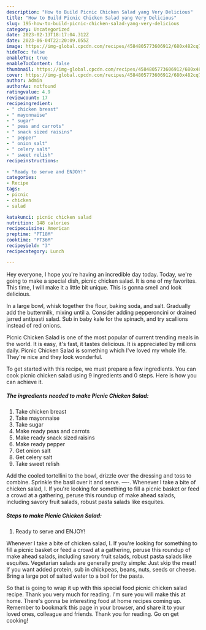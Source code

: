 ```yaml
---
description: "How to Build Picnic Chicken Salad yang Very Delicious"
title: "How to Build Picnic Chicken Salad yang Very Delicious"
slug: 195-how-to-build-picnic-chicken-salad-yang-very-delicious
category: Uncategorized
date: 2023-02-13T18:17:04.312Z
date: 2023-06-04T22:20:09.055Z
image: https://img-global.cpcdn.com/recipes/4584805773606912/680x482cq70/picnic-chicken-salad-recipe-main-photo.jpg
hideToc: false
enableToc: true
enableTocContent: false
thumbnail: https://img-global.cpcdn.com/recipes/4584805773606912/680x482cq70/picnic-chicken-salad-recipe-main-photo.jpg
cover: https://img-global.cpcdn.com/recipes/4584805773606912/680x482cq70/picnic-chicken-salad-recipe-main-photo.jpg
author: Admin
authorAv: notfound
ratingvalue: 4.9
reviewcount: 17
recipeingredient:
- " chicken breast"
- " mayonnaise"
- " sugar"
- " peas and carrots"
- " snack sized raisins"
- " pepper"
- " onion salt"
- " celery salt"
- " sweet relish"
recipeinstructions:

- "Ready to serve and ENJOY!"
categories:
- Recipe
tags:
- picnic
- chicken
- salad

katakunci: picnic chicken salad 
nutrition: 148 calories
recipecuisine: American
preptime: "PT18M"
cooktime: "PT36M"
recipeyield: "3"
recipecategory: Lunch

---
```



Hey everyone, I hope you're having an incredible day today. Today, we're going to make a special dish, picnic chicken salad. It is one of my favorites. This time, I will make it a little bit unique. This is gonna smell and look delicious.

In a large bowl, whisk together the flour, baking soda, and salt. Gradually add the buttermilk, mixing until a. Consider adding pepperoncini or drained jarred antipasti salad. Sub in baby kale for the spinach, and try scallions instead of red onions.

Picnic Chicken Salad is one of the most popular of current trending meals in the world. It is easy, it's fast, it tastes delicious. It is appreciated by millions daily. Picnic Chicken Salad is something which I've loved my whole life. They're nice and they look wonderful.


To get started with this recipe, we must prepare a few ingredients. You can cook picnic chicken salad using 9 ingredients and 0 steps. Here is how you can achieve it.

<!--inarticleads1-->

##### The ingredients needed to make Picnic Chicken Salad:

1. Take  chicken breast
1. Take  mayonnaise
1. Take  sugar
1. Make ready  peas and carrots
1. Make ready  snack sized raisins
1. Make ready  pepper
1. Get  onion salt
1. Get  celery salt
1. Take  sweet relish


Add the cooled tortellini to the bowl, drizzle over the dressing and toss to combine. Sprinkle the basil over it and serve. —-. Whenever I take a bite of chicken salad, I. If you&#39;re looking for something to fill a picnic basket or feed a crowd at a gathering, peruse this roundup of make ahead salads, including savory fruit salads, robust pasta salads like esquites. 

<!--inarticleads2-->

##### Steps to make Picnic Chicken Salad:


1. Ready to serve and ENJOY!

Whenever I take a bite of chicken salad, I. If you&#39;re looking for something to fill a picnic basket or feed a crowd at a gathering, peruse this roundup of make ahead salads, including savory fruit salads, robust pasta salads like esquites. Vegetarian salads are generally pretty simple: Just skip the meat! If you want added protein, sub in chickpeas, beans, nuts, seeds or cheese. Bring a large pot of salted water to a boil for the pasta. 

So that is going to wrap it up with this special food picnic chicken salad recipe. Thank you very much for reading. I'm sure you will make this at home. There's gonna be interesting food at home recipes coming up. Remember to bookmark this page in your browser, and share it to your loved ones, colleague and friends. Thank you for reading. Go on get cooking!

